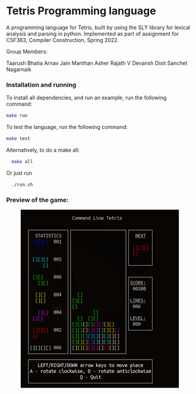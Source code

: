 # Tetris Programming language

A programming language for Tetris, built by using the SLY library for lexical analysis and parsing in python.
Implemented as part of assignment for CSF363, Compiler Construction, Spring 2022.

Group Members:

Taarush Bhatia
Arnav Jain
Manthan Asher
Rajath V
Devansh Dixit 
Sanchet Nagarnaik


### Installation and running
To install all dependencies, and run an example, run the following command:

```bash
make run
```
To test the language, run the following command:

```bash
make test
```

Alternatively, to do a make all:
  
```bash
  make all
```
Or just run 
```bash
  ./run.sh
```

### Preview of the game:
<p align="center">
  <img src="preview.gif"/>
</p>
